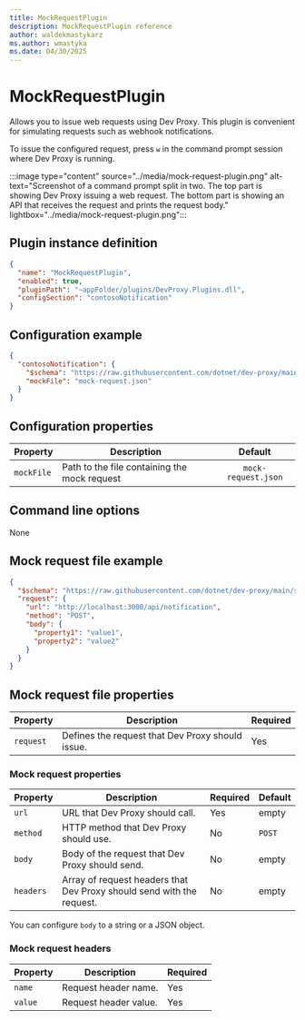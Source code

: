 ```yaml
---
title: MockRequestPlugin
description: MockRequestPlugin reference
author: waldekmastykarz
ms.author: wmastyka
ms.date: 04/30/2025
---
```


# MockRequestPlugin

Allows you to issue web requests using Dev Proxy. This plugin is convenient for simulating requests such as webhook notifications.

To issue the configured request, press `w` in the command prompt session where Dev Proxy is running.

:::image type="content" source="../media/mock-request-plugin.png" alt-text="Screenshot of a command prompt split in two. The top part is showing Dev Proxy issuing a web request. The bottom part is showing an API that receives the request and prints the request body." lightbox="../media/mock-request-plugin.png":::

## Plugin instance definition

```json
{
  "name": "MockRequestPlugin",
  "enabled": true,
  "pluginPath": "~appFolder/plugins/DevProxy.Plugins.dll",
  "configSection": "contosoNotification"
}
```

## Configuration example

```json
{
  "contosoNotification": {
    "$schema": "https://raw.githubusercontent.com/dotnet/dev-proxy/main/schemas/v0.29.2/mockrequestplugin.schema.json",
    "mockFile": "mock-request.json"
  }
}
```

## Configuration properties

| Property | Description |     Default      |
| -------- | ------------| :--------------: |
| `mockFile` | Path to the file containing the mock request | `mock-request.json` |

## Command line options

None

## Mock request file example

```json
{
  "$schema": "https://raw.githubusercontent.com/dotnet/dev-proxy/main/schemas/v0.29.2/mockrequestplugin.schema.json",
  "request": {
    "url": "http://localhost:3000/api/notification",
    "method": "POST",
    "body": {
      "property1": "value1",
      "property2": "value2"
    }
  }
}
```

## Mock request file properties

| Property | Description | Required |
|----------|-------------|----------|
| `request` | Defines the request that Dev Proxy should issue. | Yes |

### Mock request properties

| Property | Description | Required | Default |
|----------|-------------|----------|---------|
| `url` | URL that Dev Proxy should call. | Yes | empty |
| `method` | HTTP method that Dev Proxy should use. | No | `POST` |
| `body` | Body of the request that Dev Proxy should send. | No | empty |
| `headers` | Array of request headers that Dev Proxy should send with the request. | No | empty |

You can configure `body` to a string or a JSON object.

### Mock request headers

| Property | Description | Required |
|----------|-------------|----------|
| `name` | Request header name. | Yes |
| `value` | Request header value. | Yes |
